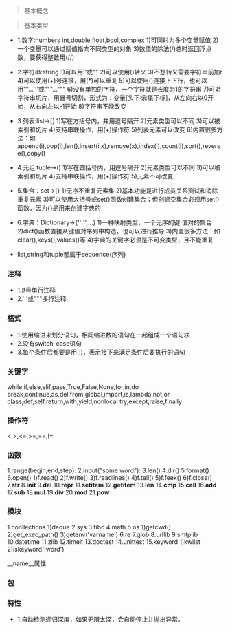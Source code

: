 > 基本概念



> 基本类型
- 1.数字:numbers
  int,double,float,bool,complex
    1)可同时为多个变量赋值
    2)一个变量可以通过赋值指向不同类型的对象
    3)数值的除法(/)总时返回浮点数，要获得整数用(//)
- 2.字符串:string
    1)可以用''或""
    2)可以使用(\)转义
    3)不想转义需要字符串前加r
    4)可以使用(+)号连接，用(*)可以重复
    5)可以使用(\)连接上下行，也可以用'''...'''或"""..."""
    6)没有单独的字符，一个字符就是长度为1的字符串
    7)可对字符串切片，用冒号切割，形式为：变量[头下标:尾下标]，从左向右以0开始，从右向左以-1开始
    8)字符串不能改变
- 3.列表:list->[]
    1)写在方括号内，并用逗号隔开
    2)元素类型可以不同
    3)可以被索引和切片
    4)支持串联操作，用(+)操作符
    5)列表元素可以改变
    6)内置很多方法：如append(i),pop(i),len(),insert(i,x),remove(x),index(i),count(i),sort(),reverse(),copy()
- 4.元组:tuple->()
    1)写在圆括号内，用逗号隔开
    2)元素类型可以不同
    3)可以被索引和切片
    4)支持串联操作，用(+)操作符
    5)元素不可改变
- 5.集合：set->{}
    1)无序不重复元素集
    2)基本功能是进行成员关系测试和消除重复元素
    3)可以使用大括号或set()函数创建集合；但创建空集合必须用set()函数，因为{}是用来创建字典的
- 6.字典：Dictionary->{'':'',...}
    1)一种映射类型，一个无序的键:值对的集合
    2)dict()函数直接从键值对序列中构造，也可以进行推导
    3)内置很多方法：如clear(),keys(),values()等
    4)字典的关键字必须是不可变类型，且不能重复


- list,string和tuple都属于sequence(序列)


### 注释
- 1.#号单行注释
- 2.'''或"""多行注释


### 格式
- 1.使用缩进来划分语句，相同缩进数的语句在一起组成一个语句块
- 2.没有switch-case语句
- 3.每个条件后都要是用(:)，表示接下来满足条件后要执行的语句


### 关键字
while,if,else,elif,pass,True,False,None,for,in,do
break,continue,as,del,from,global,import,is,lambda,not,or
class,def,self,return,with,yield,nonlocal
try,except,raise,finally



### 操作符
<,>,<=,>=,==,!=


### 函数
1.range(begin,end,step):
2.input("some word"):
3.len()
4.dir()
5.format()
6.open()
    1)f.read()
    2)f.write()
    3)f.readlines()
    4)f.tell()
    5)f.feek()
    6)f.close()
7.__str__
8.__init__
9.__del__
10.__repr__
11.__setitem__
12.__getitem__
13.__len__
14.__cmp__
15.__call__
16.__add__
17.__sub__
18.__mul__
19.__div__
20.__mod__
21.__pow__


### 模块
1.conllections
    1)deque
2.sys
3.fibo
4.math
5.os
    1)getcwd()
    2)get_exec_path()
    3)getenv('varname')
6.re
7.glob
8.urllib
9.smtplib
10.datetime
11.zlib
12.timeit
13.doctest
14.unittest
15.keyword
    1)kwlist
    2)iskeyword('word')

__name__属性


### 包


### 特性
- 1.自动检测递归深度，如果无限太深，会自动停止并抛出异常。